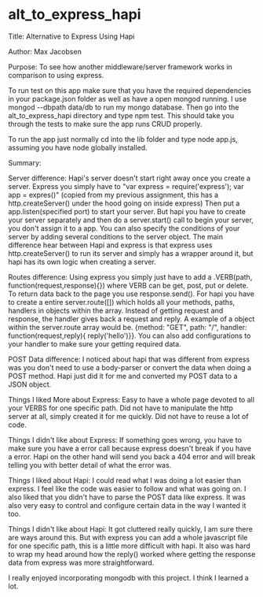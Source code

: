 # alt_to_express_hapi

Title: Alternative to Express Using Hapi

Author: Max Jacobsen

Purpose: To see how another middleware/server framework works in comparison to using
express.

To run test on this app make sure that you have the required dependencies in your package.json folder as well as have a open mongod running. I use mongod --dbpath data/db to run my mongo database. Then go into the alt_to_express_hapi directory and type npm test.
This should take you through the tests to make sure the app runs CRUD properly.

To run the app just normally cd into the lib folder and type node app.js, assuming you have node globally installed.

Summary:

Server difference:
  Hapi's server doesn't start right away once you create a server. Express you simply have to "var express = require('express'); var app = expres()" (copied from my previous assignment, this has a http.createServer() under the hood going on inside express) Then put a app.listen(specified port) to start your server. But hapi you have to create your server separately and then do a server.start() call to begin your server, you don't assign it to a app. You can also specify the conditions of your server by adding several conditions to the server object. The main difference hear between Hapi and express is that express uses http.createServer() to run its server and simply has a wrapper around it, but hapi has its own logic when creating a server.

Routes difference:
  Using express you simply just have to add a .VERB(path, function(request,response){}) where VERB can be get, post, put or delete. To return data back to the page you use response.send(). For hapi you have to create a entire server.route([]) which holds all your methods, paths, handlers in objects within the array. Instead of getting request and response, the handler gives back a request and reply. A example of a object within the server.route array would be. {method: "GET", path: "/", handler: function(request,reply){ reply('hello')}}. You can also add configurations to your handler to make sure your getting required data.

POST Data difference:
  I noticed about hapi that was different from express was you don't need to use a body-parser or convert the data when doing a POST method. Hapi just did it for me and converted my POST data to a JSON object.  

Things I liked More about Express:
  Easy to have a whole page devoted to all your VERBS for one specific path. Did not have to manipulate the http server at all, simply created it for me quickly. Did not have to reuse a lot of code.

Things I didn't like about Express:
  If something goes wrong, you have to make sure you have a error call because express doesn't break if you have a error. Hapi on the other hand will send you back a 404 error and will break telling you with better detail of what the error was.

Things I liked about Hapi:
  I could read what I was doing a lot easier than express. I feel like the code was easier to follow and what was going on. I also liked that you didn't have to parse the POST data like express. It was also very easy to control and configure certain data in the way I wanted it too.

Things I didn't like about Hapi:
  It got cluttered really quickly, I am sure there are ways around this. But with express          you can add a whole javascript file for one specific path, this is a little more difficult with hapi. It also was hard to wrap my head around how the reply() worked where getting the response data from express was more straightforward.

I really enjoyed incorporating mongodb with this project. I think I learned a lot. 
